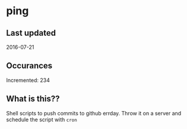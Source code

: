 # ping

## Last updated
2016-07-21

## Occurances
Incremented: 234

## What is this?? 
Shell scripts to push commits to github errday. Throw it on a server and schedule the script with `cron`
